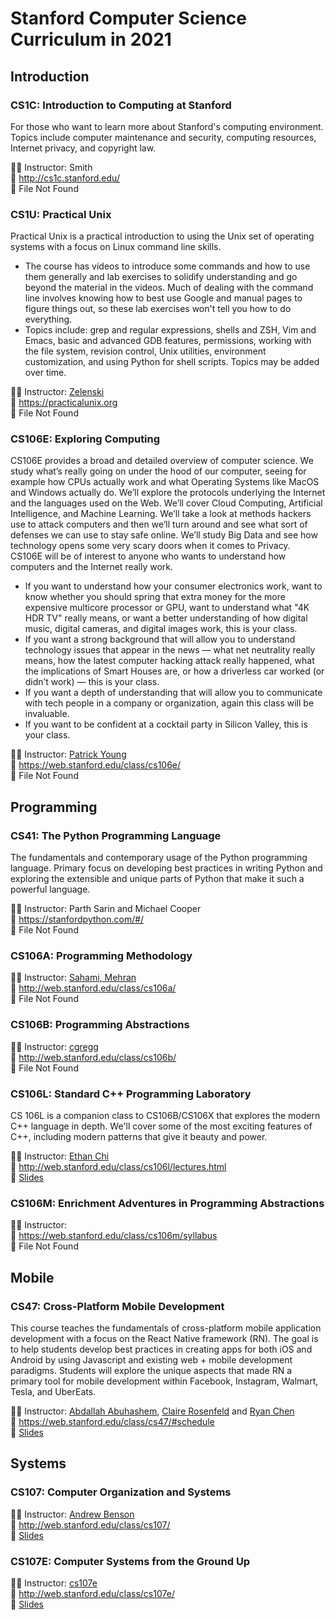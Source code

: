 # Stanford Computer Science Curriculum in 2021
## Introduction
### CS1C: Introduction to Computing at Stanford
For those who want to learn more about Stanford's computing environment. Topics include computer maintenance and security, computing resources, Internet privacy, and copyright law.   

🧑‍🏫 Instructor: Smith  
🔗 http://cs1c.stanford.edu/  
📄 File Not Found  
### CS1U: Practical Unix
Practical Unix is a practical introduction to using the Unix set of operating systems with a focus on Linux command line skills.  
* The course has videos to introduce some commands and how to use them generally and lab exercises to solidify understanding and go beyond the material in the videos. Much of dealing with the command line involves knowing how to best use Google and manual pages to figure things out, so these lab exercises won't tell you how to do everything.  
* Topics include: grep and regular expressions, shells and ZSH, Vim and Emacs, basic and advanced GDB features, permissions, working with the file system, revision control, Unix utilities, environment customization, and using Python for shell scripts. Topics may be added over time.  

🧑‍🏫 Instructor: [Zelenski](http://cs.stanford.edu/~zelenski)  
🔗 https://practicalunix.org  
📄 File Not Found  
### CS106E: Exploring Computing	
CS106E provides a broad and detailed overview of computer science. We study what’s really going on under the hood of our computer, seeing for example how CPUs actually work and what Operating Systems like MacOS and Windows actually do. We’ll explore the protocols underlying the Internet and the languages used on the Web. We’ll cover Cloud Computing, Artificial Intelligence, and Machine Learning. We’ll take a look at methods hackers use to attack computers and then we’ll turn around and see what sort of defenses we can use to stay safe online. We’ll study Big Data and see how technology opens some very scary doors when it comes to Privacy.  
CS106E will be of interest to anyone who wants to understand how computers and the Internet really work.  
* If you want to understand how your consumer electronics work, want to know whether you should spring that extra money for the more expensive multicore processor or GPU, want to understand what "4K HDR TV" really means, or want a better understanding of how digital music, digital cameras, and digital images work, this is your class.  
* If you want a strong background that will allow you to understand technology issues that appear in the news — what net neutrality really means, how the latest computer hacking attack really happened, what the implications of Smart Houses are, or how a driverless car worked (or didn’t work) — this is your class.  
* If you want a depth of understanding that will allow you to communicate with tech people in a company or organization, again this class will be invaluable.
* If you want to be confident at a cocktail party in Silicon Valley, this is your class.  

🧑‍🏫 Instructor: [Patrick Young](http://stanford.edu/~psyoung/)   
🔗 https://web.stanford.edu/class/cs106e/   
📄 File Not Found  
## Programming
### CS41: The Python Programming Language
The fundamentals and contemporary usage of the Python programming language. Primary focus on developing best practices in writing Python and exploring the extensible and unique parts of Python that make it such a powerful language.  

🧑‍🏫 Instructor: Parth Sarin and Michael Cooper   
🔗 https://stanfordpython.com/#/  
📄 File Not Found  
### CS106A: Programming Methodology
🧑‍🏫 Instructor: [Sahami, Mehran](mailto:nick.parlante@cs)    
🔗 http://web.stanford.edu/class/cs106a/  
📄 File Not Found  
### CS106B: Programming Abstractions  
🧑‍🏫 Instructor: [cgregg](mailto:cgregg@stanford.edu)    
🔗 http://web.stanford.edu/class/cs106b/  
📄 File Not Found
### CS106L: Standard C++ Programming Laboratory	
CS 106L is a companion class to CS106B/CS106X that explores the modern C++ language in depth. We'll cover some of the most exciting features of C++, including modern patterns that give it beauty and power.  

👩‍🏫 Instructor: [Ethan Chi](mailto:mailto://cs106l-win2021-staff@lists.stanford.edu)    
🔗 http://web.stanford.edu/class/cs106l/lectures.html  
📄 [Slides](https://github.com/housecricket/Stanford-Computer-Science-Curriculum/tree/main/CS106L)
### CS106M: Enrichment Adventures in Programming Abstractions	
🧑‍🏫 Instructor:     
🔗 https://web.stanford.edu/class/cs106m/syllabus  
📄 File Not Found
## Mobile
### CS47: Cross-Platform Mobile Development
This course teaches the fundamentals of cross-platform mobile application development with a focus on the React Native framework (RN). The goal is to help students develop best practices in creating apps for both iOS and Android by using Javascript and existing web + mobile development paradigms. Students will explore the unique aspects that made RN a primary tool for mobile development within Facebook, Instagram, Walmart, Tesla, and UberEats.  

🧑‍🏫 Instructor: [Abdallah Abuhashem](mailto:aabuhash@stanford.edu), [Claire Rosenfeld](mailto:clairero@stanford.edu) and [Ryan Chen](mailto:rjc45@stanford.edu)     
🔗 https://web.stanford.edu/class/cs47/#schedule   
📄 [Slides](https://github.com/housecricket/Stanford-Computer-Science-Curriculum/tree/main/CS47)    
## Systems
### CS107: Computer Organization and Systems
🧑‍🏫 Instructor: [Andrew Benson](https://adbenson.dev)      
🔗 http://web.stanford.edu/class/cs107/   
📄 [Slides]()  
### CS107E: Computer Systems from the Ground Up
🧑‍🏫 Instructor: [cs107e](mailto:cs107e@cs.stanford.edu)      
🔗 http://web.stanford.edu/class/cs107e/    
📄 [Slides]()  